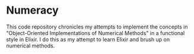 # Numeracy

This code repository chronicles my attempts to implement the concepts in "Object-Oriented Implementations of Numerical Methods" in a functional style in Elixir.  I do this as my attempt to learn Elixir and brush up on numerical methods.
